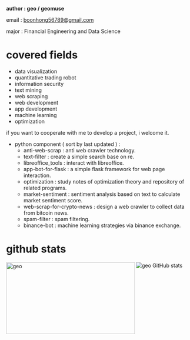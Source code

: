 **author : geo / geomuse**

email : boonhong56789@gmail.com

major : Financial Engineering and Data Science

# covered fields 

- data visualization
- quantitative trading robot
- information security
- text mining
- web scraping
- web development
- app development
- machine learning
- optimization

if you want to cooperate with me to develop a project, i welcome it.

- python component ( sort by last updated ) :
    - anti-web-scrap : anti web crawler technology.
    - text-filter : create a simple search base on re.
    - libreoffice_tools : interact with libreoffice.
    - app-bot-for-flask : a simple flask framework for web page interaction.
    - optimization : study notes of optimization theory and repository of related programs.
    - market-sentiment : sentiment analysis based on text to calculate market sentiment score.
    - web-scrap-for-crypto-news : design a web crawler to collect data from bitcoin news.
    - spam-filter : spam filtering.
    - binance-bot : machine learning strategies via binance exchange.
 
# github stats

<p><img align="left" width='350' height='195' src="https://github-readme-stats.vercel.app/api/top-langs/?username=geomuse&count_private=true&show_icons=true&layout=compact" alt="geo" /></p>

<img align='left'>![geo GitHub stats](https://github-readme-stats.vercel.app/api?username=geomuse\&count_private=true&show_icons=true&rank_icon=github)</img>
